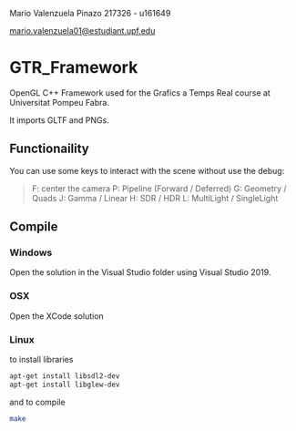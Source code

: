 Mario Valenzuela Pinazo 217326 - u161649
>
mario.valenzuela01@estudiant.upf.edu

# GTR_Framework
OpenGL C++ Framework used for the Grafics a Temps Real course at Universitat Pompeu Fabra.

It imports GLTF and PNGs.

## Functionaility
You can use some keys to interact with the scene without use the debug:

> F: center the camera
> P: Pipeline (Forward / Deferred)
> G: Geometry / Quads
> J: Gamma / Linear
> H: SDR / HDR
> L: MultiLight / SingleLight

## Compile

### Windows
Open the solution in the Visual Studio folder using Visual Studio 2019.

### OSX
Open the XCode solution

### Linux

to install libraries
```sh
apt-get install libsdl2-dev
apt-get install libglew-dev
```

and to compile
```sh
make
```
